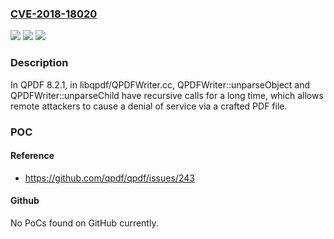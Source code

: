 ### [CVE-2018-18020](https://cve.mitre.org/cgi-bin/cvename.cgi?name=CVE-2018-18020)
![](https://img.shields.io/static/v1?label=Product&message=n%2Fa&color=blue)
![](https://img.shields.io/static/v1?label=Version&message=n%2Fa&color=blue)
![](https://img.shields.io/static/v1?label=Vulnerability&message=n%2Fa&color=brighgreen)

### Description

In QPDF 8.2.1, in libqpdf/QPDFWriter.cc, QPDFWriter::unparseObject and QPDFWriter::unparseChild have recursive calls for a long time, which allows remote attackers to cause a denial of service via a crafted PDF file.

### POC

#### Reference
- https://github.com/qpdf/qpdf/issues/243

#### Github
No PoCs found on GitHub currently.

